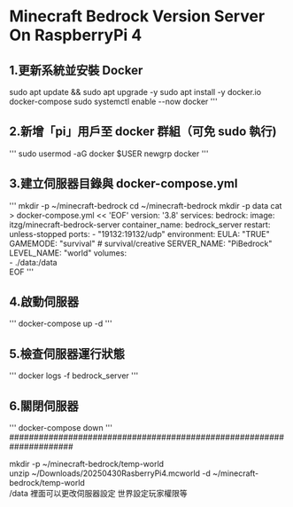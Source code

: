 # Minecraft Bedrock Version Server On RaspberryPi 4  
  
  
## 1.更新系統並安裝 Docker  

sudo apt update && sudo apt upgrade -y
sudo apt install -y docker.io docker-compose
sudo systemctl enable --now docker
'''

## 2.新增「pi」用戶至 docker 群組（可免 sudo 執行)  
'''
sudo usermod -aG docker $USER
newgrp docker
'''
## 3.建立伺服器目錄與 docker-compose.yml  
'''
mkdir -p ~/minecraft-bedrock
cd ~/minecraft-bedrock
mkdir -p data 
cat > docker-compose.yml << 'EOF'
version: '3.8'
services:
  bedrock:
    image: itzg/minecraft-bedrock-server
    container_name: bedrock_server
    restart: unless-stopped
    ports:
      - "19132:19132/udp"
    environment:
      EULA: "TRUE"            
      GAMEMODE: "survival"    # survival/creative
      SERVER_NAME: "PiBedrock"
      LEVEL_NAME: "world"
    volumes:              
      - ./data:/data      
EOF
'''
## 4.啟動伺服器  
'''
docker-compose up -d
'''

## 5.檢查伺服器運行狀態  
'''
docker logs -f bedrock_server
'''
## 6.關閉伺服器  
'''
docker-compose down 
'''
#####################################################################

mkdir -p ~/minecraft-bedrock/temp-world  
unzip ~/Downloads/20250430RasberryPi4.mcworld -d ~/minecraft-bedrock/temp-world  
/data 裡面可以更改伺服器設定 世界設定玩家權限等  
